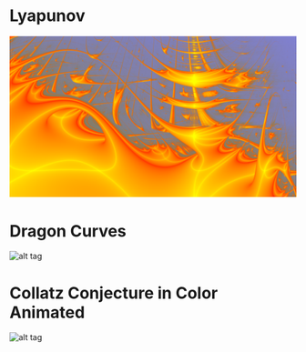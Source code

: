 # Lyapunov

![alt tag](https://github.com/ale93111/Fractals/blob/master/lyapunov/Zircon_city.png)

# Dragon Curves

![alt tag](https://github.com/ale93111/Fractals/blob/master/dragons/h_to_g%2B2PI.gif)

# Collatz Conjecture in Color Animated
![alt tag](https://github.com/ale93111/Fractals/blob/master/collatz/collatz3d.gif)
